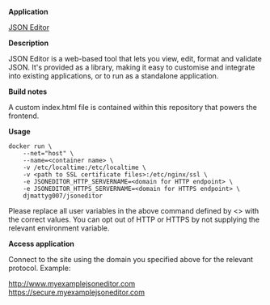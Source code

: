 **Application**

[JSON Editor](https://github.com/josdejong/jsoneditor/)

**Description**

JSON Editor is a web-based tool that lets you view, edit, format and validate JSON. It's provided as a library, making it easy to customise and integrate into existing applications, or to run as a standalone application.

**Build notes**

A custom index.html file is contained within this repository that powers the frontend.

**Usage**

```
docker run \
    --net="host" \
    --name=<container name> \
    -v /etc/localtime:/etc/localtime \
    -v <path to SSL certificate files>:/etc/nginx/ssl \
    -e JSONEDITOR_HTTP_SERVERNAME=<domain for HTTP endpoint> \
    -e JSONEDITOR_HTTPS_SERVERNAME=<domain for HTTPS endpoint> \
    djmattyg007/jsoneditor
```

Please replace all user variables in the above command defined by <> with the correct values.
You can opt out of HTTP or HTTPS by not supplying the relevant environment variable.

**Access application**

Connect to the site using the domain you specified above for the relevant protocol. Example:

http://www.myexamplejsoneditor.com
https://secure.myexamplejsoneditor.com
